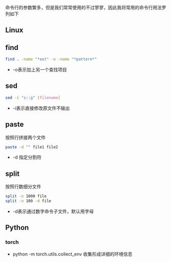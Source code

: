 命令行的参数繁多，但是我们常常使用的不过寥寥，因此我将常用的命令行用法罗列如下
## Linux
## find

```bash
find . -name "*ext" -o -name "*pattern*"
```
- -o表示加上另一个查找项目
## sed
```bash
sed -i "s::g" [filename]
```
- -i表示直接修改原文件不输出
## paste
按照行拼接两个文件
```bash
paste -d "" file1 file2
```
- -d 指定分割符
## split
按照行数细分文件
```bash
split -n 1000 file
split -n 100 -d file 
```
- -d表示通过数字命令子文件，默认用字母

## Python

### torch
- python -m torch.utils.collect_env
收集形成详细的环境信息
